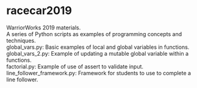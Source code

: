 # racecar2019
WarriorWorks 2019 materials.  
A series of Python scripts as examples of programming concepts and techniques.  
global_vars.py:              Basic examples of local and global variables in functions.  
global_vars_2.py:            Example of updating a mutable global variable within a functions.  
factorial.py:                Example of use of assert to validate input.  
line_follower_framework.py:  Framework for students to use to complete a line follower.
